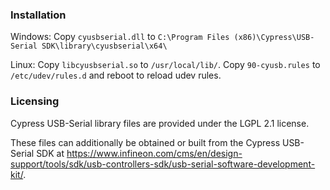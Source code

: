### Installation
Windows: Copy `cyusbserial.dll` to `C:\Program Files (x86)\Cypress\USB-Serial SDK\library\cyusbserial\x64\`

Linux: Copy `libcyusbserial.so` to `/usr/local/lib/`. Copy `90-cyusb.rules` to `/etc/udev/rules.d` and reboot to reload udev rules.

### Licensing
Cypress USB-Serial library files are provided under the LGPL 2.1 license.

These files can additionally be obtained or built from the Cypress USB-Serial SDK at https://www.infineon.com/cms/en/design-support/tools/sdk/usb-controllers-sdk/usb-serial-software-development-kit/.
